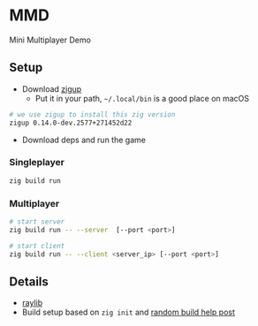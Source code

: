 # MMD

Mini Multiplayer Demo

## Setup

- Download [zigup](https://github.com/marler8997/zigup?tab=readme-ov-file)
  - Put it in your path, `~/.local/bin` is a good place on macOS

```sh
# we use zigup to install this zig version
zigup 0.14.0-dev.2577+271452d22
```

- Download deps and run the game

### Singleplayer

```sh
zig build run
```

### Multiplayer

```sh
# start server
zig build run -- --server  [--port <port>]

# start client
zig build run -- --client <server_ip> [--port <port>]
```

## Details

- [raylib](https://github.com/raysan5/raylib)
- Build setup based on `zig init` and [random build help post](https://ziggit.dev/t/importing-zig-dependencies/4230/5)
